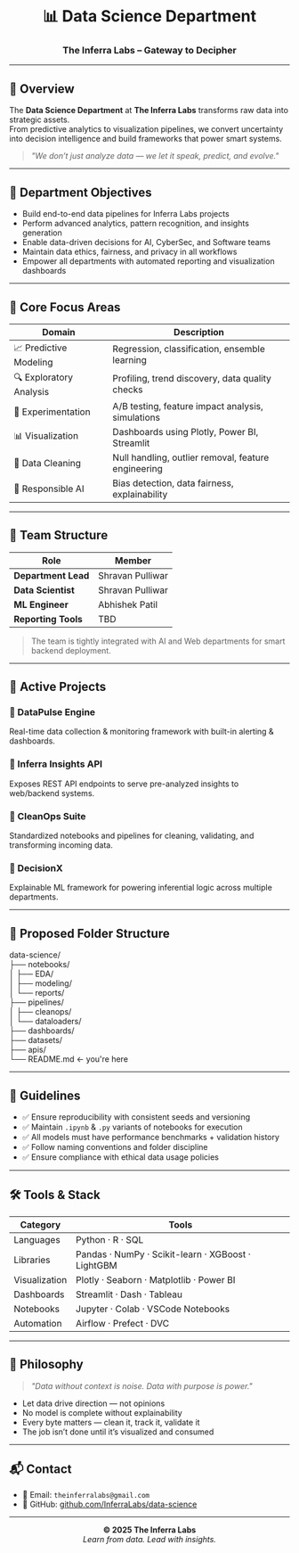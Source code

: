 <h1 align="center">📊 Data Science Department</h1>
<h3 align="center">The Inferra Labs – Gateway to Decipher</h3>

---

## 🧠 Overview

The **Data Science Department** at **The Inferra Labs** transforms raw data into strategic assets.  
From predictive analytics to visualization pipelines, we convert uncertainty into decision intelligence and build frameworks that power smart systems.

> _"We don’t just analyze data — we let it speak, predict, and evolve."_

---

## 🎯 Department Objectives

- Build end-to-end data pipelines for Inferra Labs projects  
- Perform advanced analytics, pattern recognition, and insights generation  
- Enable data-driven decisions for AI, CyberSec, and Software teams  
- Maintain data ethics, fairness, and privacy in all workflows  
- Empower all departments with automated reporting and visualization dashboards  

---

## 🔬 Core Focus Areas

| Domain                | Description |
|-----------------------|-------------|
| 📈 Predictive Modeling | Regression, classification, ensemble learning |
| 🔍 Exploratory Analysis| Profiling, trend discovery, data quality checks |
| 🧪 Experimentation     | A/B testing, feature impact analysis, simulations |
| 📊 Visualization       | Dashboards using Plotly, Power BI, Streamlit |
| 🧹 Data Cleaning       | Null handling, outlier removal, feature engineering |
| 🔐 Responsible AI      | Bias detection, data fairness, explainability |

---

## 👥 Team Structure

| Role                 | Member            |
|----------------------|-------------------|
| **Department Lead**  | Shravan Pulliwar  |
| **Data Scientist**   | Shravan Pulliwar  |
| **ML Engineer**      | Abhishek Patil    |
| **Reporting Tools**  | TBD               |

> The team is tightly integrated with AI and Web departments for smart backend deployment.

---

## 🚧 Active Projects

### 🔹 DataPulse Engine  
Real-time data collection & monitoring framework with built-in alerting & dashboards.

### 🔹 Inferra Insights API  
Exposes REST API endpoints to serve pre-analyzed insights to web/backend systems.

### 🔹 CleanOps Suite  
Standardized notebooks and pipelines for cleaning, validating, and transforming incoming data.

### 🔹 DecisionX  
Explainable ML framework for powering inferential logic across multiple departments.

---

## 📁 Proposed Folder Structure

data-science/ <br>
├── notebooks/ <br>
│ ├── EDA/ <br>
│ ├── modeling/ <br>
│ └── reports/ <br>
├── pipelines/ <br>
│ ├── cleanops/ <br>
│ └── dataloaders/ <br>
├── dashboards/ <br>
├── datasets/ <br>
├── apis/ <br>
└── README.md ← you're here <br>


---

## 🧾 Guidelines

- ✅ Ensure reproducibility with consistent seeds and versioning  
- ✅ Maintain `.ipynb` & `.py` variants of notebooks for execution  
- ✅ All models must have performance benchmarks + validation history  
- ✅ Follow naming conventions and folder discipline  
- ✅ Ensure compliance with ethical data usage policies  

---

## 🛠️ Tools & Stack

| Category         | Tools |
|------------------|-------|
| Languages        | Python · R · SQL |
| Libraries        | Pandas · NumPy · Scikit-learn · XGBoost · LightGBM |
| Visualization    | Plotly · Seaborn · Matplotlib · Power BI |
| Dashboards       | Streamlit · Dash · Tableau |
| Notebooks        | Jupyter · Colab · VSCode Notebooks |
| Automation       | Airflow · Prefect · DVC |

---

## 🔮 Philosophy

> _\"Data without context is noise. Data with purpose is power.\"_

- Let data drive direction — not opinions  
- No model is complete without explainability  
- Every byte matters — clean it, track it, validate it  
- The job isn’t done until it’s visualized and consumed

---

## 📬 Contact

- 📧 Email: `theinferralabs@gmail.com`  
- 🔗 GitHub: [github.com/InferraLabs/data-science](https://github.com/InferraLabs/data-science)

---

<p align="center">
  <strong>© 2025 The Inferra Labs</strong><br>
  <em>Learn from data. Lead with insights.</em>
</p>
